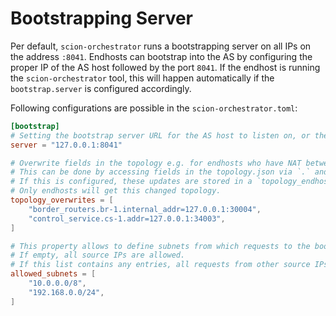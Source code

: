 # Bootstrapping Server
Per default, `scion-orchestrator` runs a bootstrapping server on all IPs on the address `:8041`. Endhosts can bootstrap into the AS by configuring the proper IP of the AS host followed by the port `8041`. If the endhost is running the `scion-orchestrator` tool, this will happen automatically if the `bootstrap.server` is configured accordingly.

Following configurations are possible in the `scion-orchestrator.toml`:

```toml
[bootstrap]
# Setting the bootstrap server URL for the AS host to listen on, or the endhost to connect to
server = "127.0.0.1:8041"

# Overwrite fields in the topology e.g. for endhosts who have NAT between them and the routers.
# This can be done by accessing fields in the topology.json via `.` and overwrite them with different values
# If this is configured, these updates are stored in a `topology_endhost.json` file, so the actual topology is not affected
# Only endhosts will get this changed topology.
topology_overwrites = [
    "border_routers.br-1.internal_addr=127.0.0.1:30004",
    "control_service.cs-1.addr=127.0.0.1:34003",
]

# This property allows to define subnets from which requests to the bootstrapping server are allowed
# If empty, all source IPs are allowed.
# If this list contains any entries, all requests from other source IPs are served with 403 forbidden
allowed_subnets = [
    "10.0.0.0/8",
    "192.168.0.0/24",
]
```
